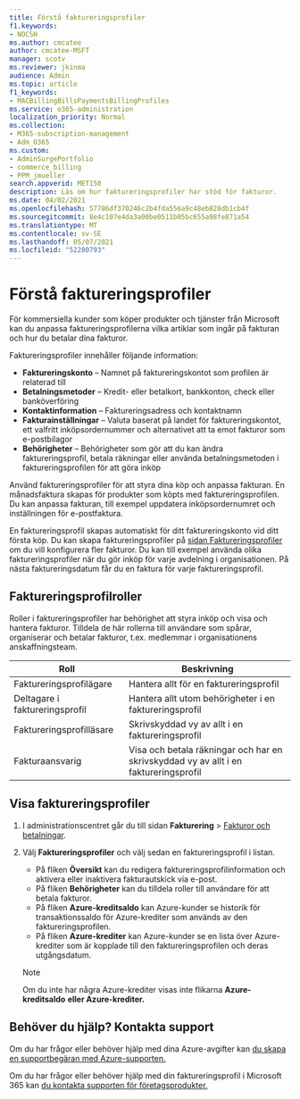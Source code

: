 ```yaml
---
title: Förstå faktureringsprofiler
f1.keywords:
- NOCSH
ms.author: cmcatee
author: cmcatee-MSFT
manager: scotv
ms.reviewer: jkinma
audience: Admin
ms.topic: article
f1_keywords:
- MACBillingBillsPaymentsBillingProfiles
ms.service: o365-administration
localization_priority: Normal
ms.collection:
- M365-subscription-management
- Adm_O365
ms.custom:
- AdminSurgePortfolio
- commerce_billing
- PPM_jmueller
search.appverid: MET150
description: Läs om hur faktureringsprofiler har stöd för fakturor.
ms.date: 04/02/2021
ms.openlocfilehash: 57786df370246c2b4fda556a9c48eb828db1cb4f
ms.sourcegitcommit: 8e4c107e4da3a00be0511b05bc655a98fe871a54
ms.translationtype: MT
ms.contentlocale: sv-SE
ms.lasthandoff: 05/07/2021
ms.locfileid: "52280793"
---
```

# <a name="understand-billing-profiles"></a>Förstå faktureringsprofiler

För kommersiella kunder som köper produkter och tjänster från Microsoft kan du anpassa faktureringsprofilerna vilka artiklar som ingår på fakturan och hur du betalar dina fakturor.

Faktureringsprofiler innehåller följande information:

- **Faktureringskonto** &ndash; Namnet på faktureringskontot som profilen är relaterad till
- **Betalningsmetoder** &ndash; Kredit- eller betalkort, bankkonton, check eller banköverföring
- **Kontaktinformation** &ndash; Faktureringsadress och kontaktnamn
- **Fakturainställningar** &ndash; Valuta baserat på landet för faktureringskontot, ett valfritt inköpsordernummer och alternativet att ta emot fakturor som e-postbilagor
- **Behörigheter** &ndash; Behörigheter som gör att du kan ändra faktureringsprofil, betala räkningar eller använda betalningsmetoden i faktureringsprofilen för att göra inköp

Använd faktureringsprofiler för att styra dina köp och anpassa fakturan. En månadsfaktura skapas för produkter som köpts med faktureringsprofilen. Du kan anpassa fakturan, till exempel uppdatera inköpsordernumret och inställningen för e-postfaktura.

En faktureringsprofil skapas automatiskt för ditt faktureringskonto vid ditt första köp. Du kan skapa faktureringsprofiler på <a href="https://go.microsoft.com/fwlink/p/?linkid=2103629" target="_blank">sidan Faktureringsprofiler</a> om du vill konfigurera fler fakturor. Du kan till exempel använda olika faktureringsprofiler när du gör inköp för varje avdelning i organisationen. På nästa faktureringsdatum får du en faktura för varje faktureringsprofil.

## <a name="billing-profile-roles"></a>Faktureringsprofilroller

Roller i faktureringsprofiler har behörighet att styra inköp och visa och hantera fakturor. Tilldela de här rollerna till användare som spårar, organiserar och betalar fakturor, t.ex. medlemmar i organisationens anskaffningsteam.

| Roll                         | Beskrivning                                                                      |
|----------------------------- |--------------------------------------------------------------------------------- |
| Faktureringsprofilägare        | Hantera allt för en faktureringsprofil                                          |
| Deltagare i faktureringsprofil  | Hantera allt utom behörigheter i en faktureringsprofil                        |
| Faktureringsprofilläsare       | Skrivskyddad vy av allt i en faktureringsprofil                                |
| Fakturaansvarig              | Visa och betala räkningar och har en skrivskyddad vy av allt i en faktureringsprofil  |

## <a name="view-billing-profiles"></a>Visa faktureringsprofiler

1. I administrationscentret går du till sidan **Fakturering** \> <a href="https://go.microsoft.com/fwlink/p/?linkid=2102895" target="_blank">Fakturor och betalningar</a>.
2. Välj **Faktureringsprofiler** och välj sedan en faktureringsprofil i listan.

    - På fliken **Översikt** kan du redigera faktureringsprofilinformation och aktivera eller inaktivera fakturautskick via e-post.
    - På fliken **Behörigheter** kan du tilldela roller till användare för att betala fakturor.
    - På fliken **Azure-kreditsaldo** kan Azure-kunder se historik för transaktionssaldo för Azure-krediter som används av den faktureringsprofilen.
    - På fliken **Azure-krediter** kan Azure-kunder se en lista över Azure-krediter som är kopplade till den faktureringsprofilen och deras utgångsdatum.

    > [!NOTE]
    > Om du inte har några Azure-krediter visas inte flikarna **Azure-kreditsaldo** **eller Azure-krediter.**

## <a name="need-help-contact-support"></a>Behöver du hjälp? Kontakta support

Om du har frågor eller behöver hjälp med dina Azure-avgifter kan <a href="https://portal.azure.com/#blade/Microsoft_Azure_Support/HelpAndSupportBlade/newsupportrequest" target="_blank">du skapa en supportbegäran med Azure-supporten.</a>

Om du har frågor eller behöver hjälp med din faktureringsprofil i Microsoft 365 kan [du kontakta supporten för företagsprodukter.](../../business-video/get-help-support.md)
